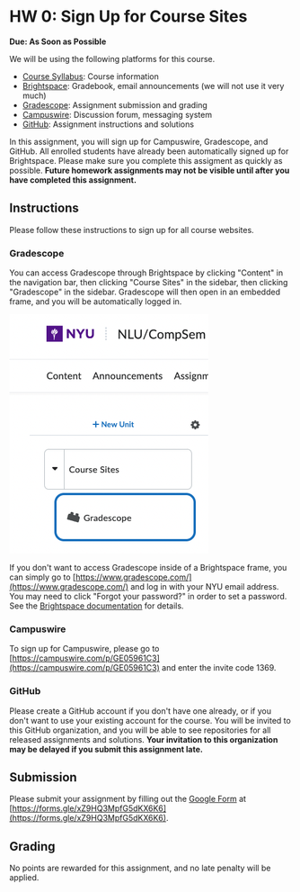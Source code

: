 # HW 0: Sign Up for Course Sites
**Due: As Soon as Possible**

We will be using the following platforms for this course.
* [Course Syllabus](https://nyu-dsga1012-s24.github.io/syllabus/): Course information
* [Brightspace](https://brightspace.nyu.edu): Gradebook, email announcements (we will not use it very much)
* [Gradescope](https://www.gradescope.com): Assignment submission and grading
* [Campuswire](https://campuswire.com/c/GE05961C3): Discussion forum, messaging system
* [GitHub](https://github.com/NYU-DSGA1012-S24): Assignment instructions and solutions

In this assignment, you will sign up for Campuswire, Gradescope, and GitHub. All enrolled students have already been automatically signed up for Brightspace. Please make sure you complete this assigment as quickly as possible. **Future homework assignments may not be visible until after you have completed this assignment.**

## Instructions

Please follow these instructions to sign up for all course websites.

### Gradescope

You can access Gradescope through Brightspace by clicking "Content" in the navigation bar, then clicking "Course Sites" in the sidebar, then clicking "Gradescope" in the sidebar. Gradescope will then open in an embedded frame, and you will be automatically logged in. 

![How to find the "Gradescope" link in the sidebar](gradescope.png)

If you don't want to access Gradescope inside of a Brightspace frame, you can simply go to [https://www.gradescope.com/](https://www.gradescope.com/) and log in with your NYU email address. You may need to click "Forgot your password?" in order to set a password. See the [Brightspace documentation](https://help.gradescope.com/article/ki7xxn6hox-brightspace-student) for details.

### Campuswire

To sign up for Campuswire, please go to [https://campuswire.com/p/GE05961C3](https://campuswire.com/p/GE05961C3) and enter the invite code 1369.

### GitHub

Please create a GitHub account if you don't have one already, or if you don't want to use your existing account for the course. You will be invited to this GitHub organization, and you will be able to see repositories for all released assignments and solutions. **Your invitation to this organization may be delayed if you submit this assignment late.**

## Submission

Please submit your assignment by filling out the [Google Form](https://forms.gle/xZ9HQ3MpfG5dKX6K6
) at [https://forms.gle/xZ9HQ3MpfG5dKX6K6](https://forms.gle/xZ9HQ3MpfG5dKX6K6).

## Grading

No points are rewarded for this assignment, and no late penalty will be applied.
